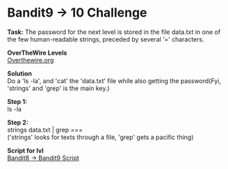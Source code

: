 # Bandit9 -> 10 Challenge
**Task:**
The password for the next level is stored in the file data.txt in one of the few human-readable strings, preceded by several ‘=’ characters.

**OverTheWire Levels**
<br>
[Overthewire.org](https://overthewire.org/wargames/bandit/bandit10.html)

**Solution**
<br>
Do a 'ls -la', and 'cat' the 'data.txt' file while also getting the password(Fyi, 'strings' and 'grep' is the main key.)

**Step 1:**
<br>
ls -la

**Step 2:**
<br>
strings data.txt | grep ===
<br>
('strings' looks for texts through a file, 'grep' gets a pacific thing)

**Script for lvl**
<br>
[Bandit8 -> Bandit9 Script](https://github.com/R0T1N00M/OverTheWireBandit/blob/main/Bandit8-9skip.py)
